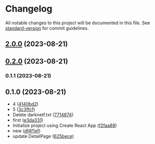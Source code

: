 # Changelog

All notable changes to this project will be documented in this file. See [standard-version](https://github.com/conventional-changelog/standard-version) for commit guidelines.

## [2.0.0](https://github.com/babycrocodileschnappi/123456/compare/v0.2.0...v2.0.0) (2023-08-21)

## [0.2.0](https://github.com/babycrocodileschnappi/123456/compare/v0.1.1...v0.2.0) (2023-08-21)

### 0.1.1 (2023-08-21)

## 0.1.0 (2023-08-21)

* 4 ([4140bd2](https://github.com/babycrocodileschnappi/123456/commit/4140bd2))
* 5 ([3c3ffcf](https://github.com/babycrocodileschnappi/123456/commit/3c3ffcf))
* Delete darknetf.txt ([7714874](https://github.com/babycrocodileschnappi/123456/commit/7714874))
* first ([e3da331](https://github.com/babycrocodileschnappi/123456/commit/e3da331))
* Initialize project using Create React App ([f2faa88](https://github.com/babycrocodileschnappi/123456/commit/f2faa88))
* new ([df4f1ef](https://github.com/babycrocodileschnappi/123456/commit/df4f1ef))
* update DetailPage ([625bece](https://github.com/babycrocodileschnappi/123456/commit/625bece))



